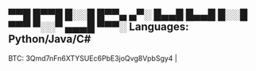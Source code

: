 ▀▀█ █▀▀█ █░░█ █▀▀▄
▄▀░ █▄▄█ █▄▄█ █░░█
▀▀▀ ▀░░▀ ▄▄▄█ ▀▀▀░
Languages:
Python/Java/C#
----------------------------------------
BTC: 3Qmd7nFn6XTYSUEc6PbE3joQvg8VpbSgy4 |
